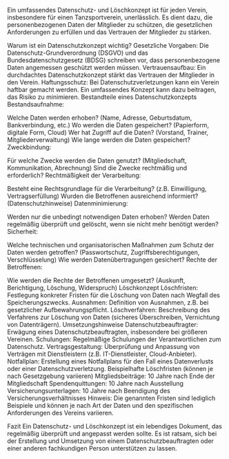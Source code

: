 Ein umfassendes Datenschutz- und Löschkonzept ist für jeden Verein, insbesondere für einen Tanzsportverein, unerlässlich. Es dient dazu, die personenbezogenen Daten der Mitglieder zu schützen, die gesetzlichen Anforderungen zu erfüllen und das Vertrauen der Mitglieder zu stärken.

Warum ist ein Datenschutzkonzept wichtig?
Gesetzliche Vorgaben: Die Datenschutz-Grundverordnung (DSGVO) und das Bundesdatenschutzgesetz (BDSG) schreiben vor, dass personenbezogene Daten angemessen geschützt werden müssen.
Vertrauensaufbau: Ein durchdachtes Datenschutzkonzept stärkt das Vertrauen der Mitglieder in den Verein.
Haftungsschutz: Bei Datenschutzverletzungen kann ein Verein haftbar gemacht werden. Ein umfassendes Konzept kann dazu beitragen, das Risiko zu minimieren.
Bestandteile eines Datenschutzkonzepts
Bestandsaufnahme:

Welche Daten werden erhoben? (Name, Adresse, Geburtsdatum, Bankverbindung, etc.)
Wo werden die Daten gespeichert? (Papierform, digitale Form, Cloud)
Wer hat Zugriff auf die Daten? (Vorstand, Trainer, Mitgliederverwaltung)
Wie lange werden die Daten gespeichert?
Zweckbindung:

Für welche Zwecke werden die Daten genutzt? (Mitgliedschaft, Kommunikation, Abrechnung)
Sind die Zwecke rechtmäßig und erforderlich?
Rechtmäßigkeit der Verarbeitung:

Besteht eine Rechtsgrundlage für die Verarbeitung? (z.B. Einwilligung, Vertragserfüllung)
Wurden die Betroffenen ausreichend informiert? (Datenschutzhinweise)
Datenminimierung:

Werden nur die unbedingt notwendigen Daten erhoben?
Werden Daten regelmäßig überprüft und gelöscht, wenn sie nicht mehr benötigt werden?
Sicherheit:

Welche technischen und organisatorischen Maßnahmen zum Schutz der Daten werden getroffen? (Passwortschutz, Zugriffsberechtigungen, Verschlüsselung)
Wie werden Datenübertragungen gesichert?
Rechte der Betroffenen:

Wie werden die Rechte der Betroffenen umgesetzt? (Auskunft, Berichtigung, Löschung, Widerspruch)
Löschkonzept
Löschfristen: Festlegung konkreter Fristen für die Löschung von Daten nach Wegfall des Speicherungszwecks.
Ausnahmen: Definition von Ausnahmen, z.B. bei gesetzlicher Aufbewahrungspflicht.
Löschverfahren: Beschreibung des Verfahrens zur Löschung von Daten (sicheres Überschreiben, Vernichtung von Datenträgern).
Umsetzungshinweise
Datenschutzbeauftragter: Erwägung eines Datenschutzbeauftragten, insbesondere bei größeren Vereinen.
Schulungen: Regelmäßige Schulungen der Verantwortlichen zum Datenschutz.
Vertragsgestaltung: Überprüfung und Anpassung von Verträgen mit Dienstleistern (z.B. IT-Dienstleister, Cloud-Anbieter).
Notfallplan: Erstellung eines Notfallplans für den Fall eines Datenverlusts oder einer Datenschutzverletzung.
Beispielhafte Löschfristen (können je nach Gesetzgebung variieren)
Mitgliedsbeiträge: 10 Jahre nach Ende der Mitgliedschaft
Spendenquittungen: 10 Jahre nach Ausstellung
Versicherungsunterlagen: 10 Jahre nach Beendigung des Versicherungsverhältnisses
Hinweis: Die genannten Fristen sind lediglich Beispiele und können je nach Art der Daten und den spezifischen Anforderungen des Vereins variieren.

Fazit
Ein Datenschutz- und Löschkonzept ist ein lebendiges Dokument, das regelmäßig überprüft und angepasst werden sollte. Es ist ratsam, sich bei der Erstellung und Umsetzung von einem Datenschutzbeauftragten oder einer anderen fachkundigen Person unterstützen zu lassen.
